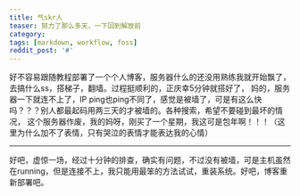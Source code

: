 ```yaml
---                                                                                         
title: 气skr人                                                                              
teaser: 努力了那么多天，一下回到解放前                      
category:                                                                              
tags: [markdown, workflow, foss]                                                            
reddit_post: '#'                                                                            
---
```


好不容易跟随教程部署了一个个人博客，服务器什么的还没用熟练我就开始飘了，去搞什么ss，搭梯子，翻墙。过程挺顺利的，正庆幸5分钟就搭好了，
妈的，服务器一下就连不上了，IP ping也ping不同了，感觉是被墙了，可是有这么快吗？？？别人都最起码用两三天的才被墙的。各种搜索，希望不要碰到最坏的情况，
这个服务器作废，我的妈呀，刚买了一个星期，我这可是包年啊！！！（这里为什么加不了表情，只有哭泣的表情才能表达我的心情）

-------------------

好吧，虚惊一场，经过十分钟的排查，确实有问题，不过没有被墙，可是主机虽然在running，但是连接不上，我只能用最笨的方法试试，重装系统。好吧，博客重新部署吧。

